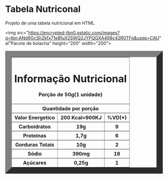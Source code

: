 # Tabela Nutriconal
Projeto de uma tabela nutricional em HTML

<img src="https://encrypted-tbn0.gstatic.com/images?q=tbn:ANd9GcShZkfx71e8fuX2SWQ2JYPQGXA498c42R0TFg&usqp=CAU"  al"Pacote de bolacha" height="200" width="200"> 

<table border="20" width="1000" align="center">
<tr>
    <th colspan="3">
        <h1>Informação Nutricional</h1> 
        <p>Porção de 50g(1 unidade)</p>
    </th>
</tr>
<tr>
    <th colspan="3">Quantidade por porção</th>
</tr>  
<tr>
    <th> Valor Energetico</th>
    <th>200 Kcal=900KJ</th>
    <th>%VD(*)</th>
</tr>
<tr>
    <th>Carboidratos</th>
    <th>19g</th>
    <th>9</th>
</tr>
<tr>
    <th>Proteínas</th>
    <th>1,7g</th>
    <th>6</th>
</tr>
<tr>
    <th>Gorduras Totais</th>
    <th>10g</th>
    <th>2</th>
</tr>
<tr>
    <th>Sódio</th>
    <th>390mg</th>
    <th>18</th>
</tr>
<tr>
    <th>Açúcares</th>
    <th>0,25g</th>
    <th>1</th>
</tr>       
